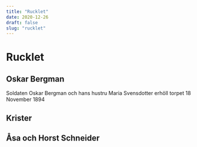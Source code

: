 ```yaml
---
title: "Rucklet"
date: 2020-12-26
draft: false
slug: "rucklet"
---
```


# Rucklet

## Oskar Bergman

Soldaten Oskar Bergman och hans hustru Maria Svensdotter erhöll
torpet 18 November 1894

## Krister

## Åsa och Horst Schneider

